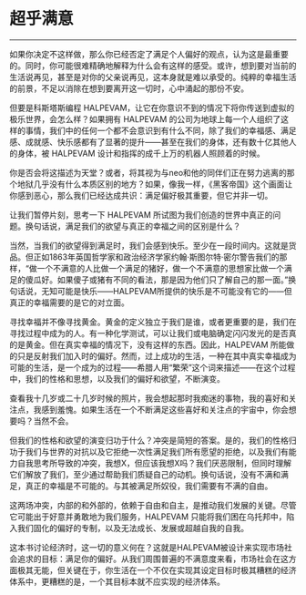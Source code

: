 # 超乎满意

------

如果你决定不这样做，那么你已经否定了满足个人偏好的观点，认为这是最重要的。同时，你可能很难精确地解释为什么会有这样的感受。或许，想到要对当前的生活说再见，甚至是对你的父亲说再见，这本身就是难以承受的。纯粹的幸福生活的前景，不足以消除在想到要离开这一切时，心中涌起的那份不安。

但要是科斯塔斯编程 HALPEVAM，让它在你意识不到的情况下将你传送到虚拟的极乐世界，会怎么样？如果拥有 HALPEVAM 的公司为地球上每一个人组织了这样的事情，我们中的任何一个都不会意识到有什么不同，除了我们的幸福感、满足感、成就感、快乐感都有了显著的提升——甚至在我们的身体，还有数十亿其他人的身体，被 HALPEVAM 设计和指挥的成千上万的机器人照顾着的时候。

你是否会将这描述为天堂？或者，将其视为与neo和他的同伴们正在努力逃离的那个地狱几乎没有什么本质区别的地方？如果，像我一样，《黑客帝国》这个画面让你感到恶心，那么我们已经达成共识：满足偏好极其重要，但它并非一切。

让我们暂停片刻，思考一下 HALPEVAM 所试图为我们创造的世界中真正的问题。换句话说，满足我们的欲望与真正的幸福之间的区别是什么？

当然，当我们的欲望得到满足时，我们会感到快乐。至少在一段时间内。这就是货品。但正如1863年英国哲学家和政治经济学家约翰·斯图尔特·密尔警告我们的那样，“做一个不满意的人比做一个满足的猪好，做一个不满意的思想家比做一个满足的傻瓜好。如果傻子或猪有不同的看法，那是因为他们只了解自己的那一面。”换句话说，无知可能是快乐——HALPEVAM所提供的快乐是不可能没有它的——但真正的幸福需要的是它的对立面。

寻找幸福并不像寻找黄金。黄金的定义独立于我们是谁，或者更重要的是，我们在寻找过程中成为的人。有一种化学测试，可以让我们或电脑确定闪闪发光的是否真的是黄金。但在真实幸福的情况下，没有这样的东西。因此，HALPEVAM 所能做的只是反射我们加入时的偏好。然而，过上成功的生活，一种在其中真实幸福成为可能的生活，是一个成为的过程——希腊人用“繁荣”这个词来描述——在这个过程中，我们的性格和思想，以及我们的偏好和欲望，不断演变。

查看我十几岁或二十几岁时候的照片，我会想起那时我痴迷的事物，我的喜好和关注点，我感到羞愧。如果生活在一个不断满足这些喜好和关注点的宇宙中，你会想要吗？当然不会。

但我们的性格和欲望的演变归功于什么？冲突是简短的答案。是的，我们的性格归功于我们与世界的对抗以及它拒绝一次性满足我们所有愿望的拒绝，以及我们有能力自我思考所导致的冲突，我想X，但应该我想X吗？我们厌恶限制，但同时理解它们解放了我们，至少通过帮助我们质疑自己的动机。换句话说，没有不满和满足，真正的幸福是不可能的。与其被满足所奴役，我们需要有不满的自由。

这两场冲突，内部的和外部的，依赖于自由和自主，是推动我们发展的关键。尽管它可能出于好意并勇敢地为我们服务，HALPEVAM 只能将我们困在乌托邦中，陷入我们固化的偏好的专制，以及无法成长、发展或超越自我的自我。

这本书讨论经济时，这一切的意义何在？这就是HALPEVAM被设计来实现市场社会追求的目标：满足你的偏好。从我们周围普遍的不满意度来看，市场社会在这方面极其无能，但关键在于，你生活在一个不仅在实现其设定目标时极其糟糕的经济体系中，更糟糕的是，一个其目标本就不应实现的经济体系。
